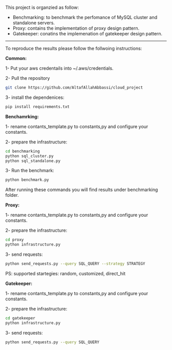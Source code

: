 This project is organzied as follow:
- Benchmarking: to benchmark the perfomance of MySQL cluster and standalone servers. 
- Proxy: contains the implementation of proxy design pattern.
- Gatekeeper: conatins the implemenation of gatekeeper design pattern. 

------------


To reproduce the results please follow the follwoing instructions: 

**Common:**

1- Put your aws credentails into ~/.aws/credentials.

2- Pull the repository 
```bash
git clone https://github.com/AltafAllahAbbassi/cloud_project
```
3- install the dependenices:
```bash
pip install requirements.txt
```
**Benchamrking:**

1- rename contants_template.py to constants,py and configure your constants.

2- prepare the infrastructure:
```bash
cd benchmarking 
python sql_cluster.py
python sql_standalone.py
```
3- Run the benchmark: 
```bash
python benchmark.py
```
After running these commands you will find results under benchmarking folder.

**Proxy:**

1- rename contants_template.py to constants,py and configure your constants.

2- prepare the infrastructure:
```bash
cd proxy 
python infrastructure.py
```
3- send requests: 
```bash
python send_requests.py --query SQL_QUERY --strategy STRATEGY
```
PS: supported startegies: random, customized, direct_hit

**Gatekeeper:**

1- rename contants_template.py to constants,py and configure your constants.

2- prepare the infrastructure:
```bash
cd gatekeeper
python infrastructure.py
```
3- send requests: 
```bash
python send_requests.py --query SQL_QUERY 
```

